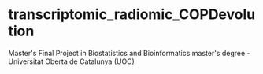 # transcriptomic_radiomic_COPDevolution
Master's Final Project in Biostatistics and Bioinformatics master's degree - Universitat Oberta de Catalunya (UOC)
